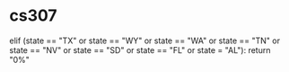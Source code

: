 # cs307

elif (state == "TX" or state == "WY" or state == "WA" or state == "TN" or state == "NV" or state == "SD" or state == "FL" or state = "AL"):
        return "0%"

